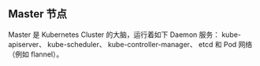 Master 节点
-------------
Master 是 Kubernetes Cluster 的大脑，运行着如下 Daemon 服务：
kube-apiserver、
kube-scheduler、
kube-controller-manager、
etcd 和 Pod 网络（例如 flannel）。
